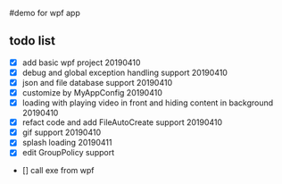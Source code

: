 #demo for wpf app

## todo list

- [x] add basic wpf project 20190410
- [x] debug and global exception handling support 20190410
- [x] json and file database support 20190410
- [x] customize by MyAppConfig 20190410
- [x] loading with playing video in front and hiding content in background 20190410
- [x] refact code and add FileAutoCreate support 20190410
- [x] gif support 20190410
- [x] splash loading 20190411
- [x] edit GroupPolicy support
- [] call exe from wpf


